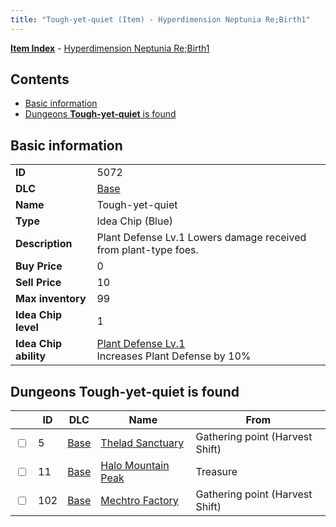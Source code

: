 ```yaml
---
title: "Tough-yet-quiet (Item) - Hyperdimension Neptunia Re;Birth1"
---
```


[**Item Index**](/neptunia/rb1/item/index.html) - [Hyperdimension Neptunia Re;Birth1](/neptunia/rb1)

## Contents

- [Basic information](#basic-information)
- [Dungeons **Tough-yet-quiet** is found](#dungeons-tough-yet-quiet-is-found)

## Basic information

|   |   |
| -- | -- |
| **ID** | 5072 |
| **DLC** | [Base](/neptunia/rb1/dlc/1-base.html) |
| **Name** | Tough-yet-quiet |
| **Type** | Idea Chip (Blue) |
| **Description** | Plant Defense Lv.1 Lowers damage received from plant-type foes. |
| **Buy Price** | 0 |
| **Sell Price** | 10 |
| **Max inventory** | 99 |
| **Idea Chip level** | 1 |
| **Idea Chip ability** | [Plant Defense Lv.1](/neptunia/rb1/ability/1-9571-plant-defense-lv-1.html)<br />Increases Plant Defense by 10% |

## Dungeons **Tough-yet-quiet** is found

|    | ID | DLC | Name | From |
| -- | -- | --- | ---- | ---- |
| <input type="checkbox" id="rb1-dungeon-1-5" class="trackbox" /> | 5 | [Base](/neptunia/rb1/dlc/1-base.html) | [Thelad Sanctuary](/neptunia/rb1/dungeon/1-5-thelad-sanctuary.html) | Gathering point (Harvest Shift) |
| <input type="checkbox" id="rb1-dungeon-1-11" class="trackbox" /> | 11 | [Base](/neptunia/rb1/dlc/1-base.html) | [Halo Mountain Peak](/neptunia/rb1/dungeon/1-11-halo-mountain-peak.html) | Treasure |
| <input type="checkbox" id="rb1-dungeon-1-102" class="trackbox" /> | 102 | [Base](/neptunia/rb1/dlc/1-base.html) | [Mechtro Factory](/neptunia/rb1/dungeon/1-102-mechtro-factory.html) | Gathering point (Harvest Shift) |